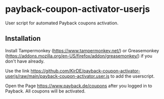 # payback-coupon-activator-userjs
User script for automated Payback coupons activation.

## Installation

Install Tampermonkey (https://www.tampermonkey.net/) or Greasemonkey (https://addons.mozilla.org/en-US/firefox/addon/greasemonkey/) if you don't have already.  

Use the link https://github.com/KirDE/payback-coupon-activator-userjs/raw/main/payback-coupon-activator.user.js to add the userscript.  

Open the Page https://www.payback.de/coupons after you logged in to Payback. All coupons will be activated.
